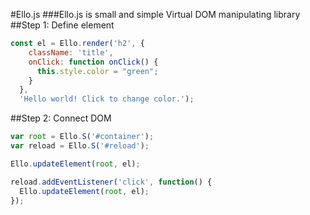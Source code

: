 #Ello.js
###Ello.js is small and simple Virtual DOM manipulating library
##Step 1: Define element

```javascript
const el = Ello.render('h2', {
    className: 'title',
    onClick: function onClick() {
      this.style.color = "green";
    }
  },
  'Hello world! Click to change color.');
```

##Step 2: Connect DOM

```javascript
var root = Ello.S('#container');
var reload = Ello.S('#reload');

Ello.updateElement(root, el);

reload.addEventListener('click', function() {
  Ello.updateElement(root, el);
});
```
